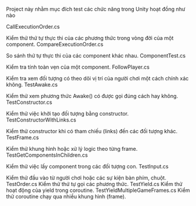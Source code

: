 Project này nhằm mục đích test các chức năng trong Unity hoạt đồng như nào


CallExecutionOrder.cs

Kiểm thử thứ tự thực thi của các phương thức trong vòng đời của một component.
CompareExecutionOrder.cs

So sánh thứ tự thực thi của các component khác nhau.
ComponentTest.cs

Kiểm tra tính toàn vẹn của một component.
FollowPlayer.cs

Kiểm tra xem đối tượng có theo dõi vị trí của người chơi một cách chính xác không.
TestAwake.cs

Kiểm thử xem phương thức Awake() có được gọi đúng cách hay không.
TestConstructor.cs

Kiểm thử việc khởi tạo đối tượng bằng constructor.
TestConstructorWithLinks.cs

Kiểm thử constructor khi có tham chiếu (links) đến các đối tượng khác.
TestFrame.cs

Kiểm thử khung hình hoặc xử lý logic theo từng frame.
TestGetComponentsInChildren.cs

Kiểm thử việc lấy component trong các đối tượng con.
TestInput.cs

Kiểm thử đầu vào từ người chơi hoặc các sự kiện bàn phím, chuột.
TestOrder.cs
Kiểm thử thứ tự gọi các phương thức.
TestYield.cs
Kiểm thử hoạt động của yield trong coroutine.
TestYieldMultipleGameFrames.cs
Kiểm thử coroutine chạy qua nhiều khung hình (frame).
